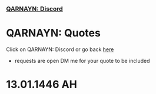 <link rel="icon" href="../favicon.ico">
<link rel="stylesheet" href="https://dhulqarnayn.github.io/qarnayn/index.css">

### [QARNAYN: Discord](https://dhulqarnayn.github.io/qarnayn/DISCORD.html)

# QARNAYN: Quotes
Click on QARNAYN: Discord or go back [here](https://dhulqarnayn.github.io/qarnayn/DISCORD.html)
- requests are open DM me for your quote to be included

# 13.01.1446 AH